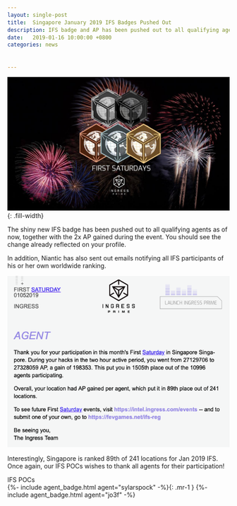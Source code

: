 ```yaml
---
layout: single-post
title:  Singapore January 2019 IFS Badges Pushed Out
description: IFS badge and AP has been pushed out to all qualifying agents.
date:   2019-01-16 10:00:00 +0800
categories: news


---
```

<style type="text/css">
.top {
  margin-bottom: 10px;
  background: #f3f3f3;
  padding: 12px 15px;
}
.top h5 {
  font-size: 1rem;
}
.top .value {
  font-style: italic;
  font-size: 0.9em;
}
</style>

![ingress fs](/assets/images/news/ifs_sg_banner.jpg){: .fill-width}

The shiny new IFS badge has been pushed out to all qualifying agents as of now, together with the 2x AP gained during the event.
You should see the change already reflected on your profile.

In addition, Niantic has also sent out emails notifying all IFS participants of his or her own worldwide ranking.

<div class="row justify-content-center mb-3">
<div class="col-12 col-sm-8 col-md-6">
  <img src="/assets/images/news/ifs_email.png" class="img-responsive" />
</div>
</div>

Interestingly, Singapore is ranked 89th of 241 locations for Jan 2019 IFS.
Once again, our IFS POCs wishes to thank all agents for their participation!

IFS POCs<br/>
{%- include agent_badge.html agent="sylarspock" -%}{: .mr-1 }
{%- include agent_badge.html agent="jo3f" -%}
